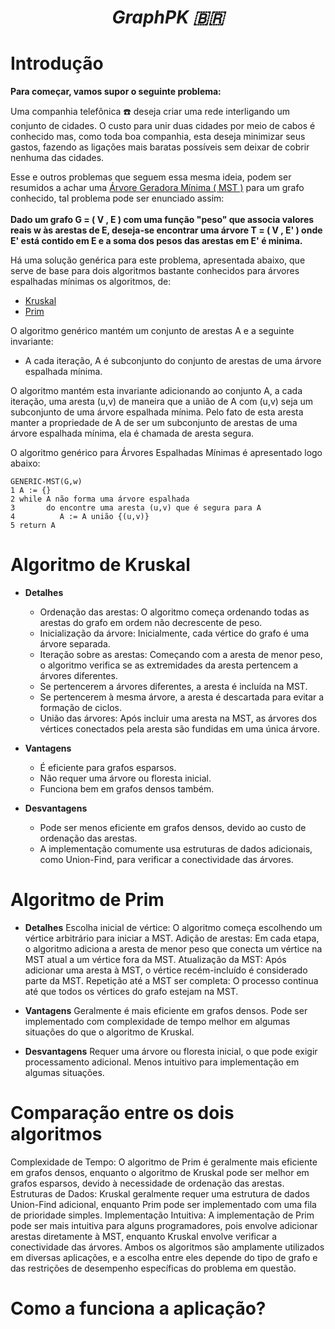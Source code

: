 _<h1 align="center"> GraphPK :brazil: </h1>_

# **Introdução**

__Para começar, vamos supor o seguinte problema:__ <br>

Uma companhia telefônica ☎️ deseja criar uma rede interligando um conjunto de cidades. O custo para unir duas cidades por meio de cabos é conhecido mas, como toda boa companhia,
esta deseja minimizar seus gastos, fazendo as ligações mais baratas possíveis sem deixar de cobrir nenhuma das cidades. <br>

Esse e outros problemas que seguem essa mesma ideia, podem ser resumidos a achar uma <a href="https://pt.stackoverflow.com/questions/22245/o-que-%C3%A9-%C3%A1rvore-geradora-m%C3%ADnima
" title="É um subgrafo acíclico que contém todos os vértices do grafo">Árvore Geradora Mínima ( MST )</a> para um grafo conhecido, tal problema pode ser enunciado assim: 
<br> <br>
**Dado um grafo G = ( V , E ) com uma função "peso" que associa valores reais w às arestas de E, deseja-se encontrar uma árvore T = ( V , E' ) onde E' está contido em E e a soma dos pesos
das arestas em E' é minima.** <br>

Há uma solução genérica para este problema, apresentada abaixo, que serve de base para dois algoritmos bastante conhecidos para árvores espalhadas mínimas os algoritmos, de: 
  - <a href="https://www.ime.usp.br/~pf/algoritmos_para_grafos/aulas/kruskal.html" title="O algoritmo de Kruskal faz crescer uma floresta geradora até que ela se torne conexa.  A floresta cresce de modo a satisfazer o critério de minimalidade de MSTs baseado em circuitos.">Kruskal</a>
  - <a href="https://www.ime.usp.br/~pf/algoritmos_para_grafos/aulas/prim.html" title="Dado um grafo não-dirigido conexo G com custos nas arestas, o algoritmo de Prim cultiva uma sub­árvore de G até que ela se torne geradora. No fim do processo, a árvore é uma MST.">Prim</a>

O algoritmo genérico mantém um conjunto de arestas A e a seguinte invariante: <br>
  - A cada iteração, A é subconjunto do conjunto de arestas de uma árvore espalhada mínima. <br>

O algoritmo mantém esta invariante adicionando ao conjunto A, a cada iteração, uma aresta (u,v) de maneira que a união de A com (u,v) seja um subconjunto de uma árvore espalhada mínima. 
Pelo fato de esta aresta manter a propriedade de A de ser um subconjunto de arestas de uma árvore espalhada mínima, ela é chamada de aresta segura. <br>

O algoritmo genérico para Árvores Espalhadas Mínimas é apresentado logo abaixo:
```
GENERIC-MST(G,w)
1 A := {}
2 while A não forma uma árvore espalhada
3       do encontre uma aresta (u,v) que é segura para A
4          A := A união {(u,v)}
5 return A
```

# **Algoritmo de Kruskal**

- **Detalhes**
   - Ordenação das arestas: O algoritmo começa ordenando todas as arestas do grafo em ordem não decrescente de peso.
   - Inicialização da árvore: Inicialmente, cada vértice do grafo é uma árvore separada.
   - Iteração sobre as arestas: Começando com a aresta de menor peso, o algoritmo verifica se as extremidades da aresta pertencem a árvores diferentes.
   - Se pertencerem a árvores diferentes, a aresta é incluída na MST.
   - Se pertencerem à mesma árvore, a aresta é descartada para evitar a formação de ciclos.
   - União das árvores: Após incluir uma aresta na MST, as árvores dos vértices conectados pela aresta são fundidas em uma única árvore. <br>

- **Vantagens**
   - É eficiente para grafos esparsos.
   - Não requer uma árvore ou floresta inicial.
   - Funciona bem em grafos densos também.
     
- **Desvantagens**
   - Pode ser menos eficiente em grafos densos, devido ao custo de ordenação das arestas.
   - A implementação comumente usa estruturas de dados adicionais, como Union-Find, para verificar a conectividade das árvores.

# **Algoritmo de Prim**

- **Detalhes**
Escolha inicial de vértice: O algoritmo começa escolhendo um vértice arbitrário para iniciar a MST.
Adição de arestas: Em cada etapa, o algoritmo adiciona a aresta de menor peso que conecta um vértice na MST atual a um vértice fora da MST.
Atualização da MST: Após adicionar uma aresta à MST, o vértice recém-incluído é considerado parte da MST.
Repetição até a MST ser completa: O processo continua até que todos os vértices do grafo estejam na MST. <br>

- **Vantagens**
Geralmente é mais eficiente em grafos densos.
Pode ser implementado com complexidade de tempo melhor em algumas situações do que o algoritmo de Kruskal.

- **Desvantagens**
Requer uma árvore ou floresta inicial, o que pode exigir processamento adicional.
Menos intuitivo para implementação em algumas situações.

# **Comparação entre os dois algoritmos**

Complexidade de Tempo: O algoritmo de Prim é geralmente mais eficiente em grafos densos, enquanto o algoritmo de Kruskal pode ser melhor em grafos esparsos, devido à necessidade de ordenação das arestas.
Estruturas de Dados: Kruskal geralmente requer uma estrutura de dados Union-Find adicional, enquanto Prim pode ser implementado com uma fila de prioridade simples.
Implementação Intuitiva: A implementação de Prim pode ser mais intuitiva para alguns programadores, pois envolve adicionar arestas diretamente à MST, enquanto Kruskal envolve verificar a conectividade das árvores.
Ambos os algoritmos são amplamente utilizados em diversas aplicações, e a escolha entre eles depende do tipo de grafo e das restrições de desempenho específicas do problema em questão.

# **Como a funciona a aplicação?**


